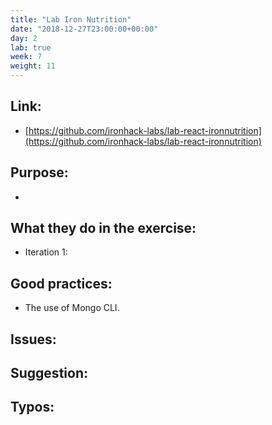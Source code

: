 ```yaml
---
title: "Lab Iron Nutrition"
date: "2018-12-27T23:00:00+00:00"
day: 2
lab: true
week: 7
weight: 11
---
```


## Link:
 - [https://github.com/ironhack-labs/lab-react-ironnutrition](https://github.com/ironhack-labs/lab-react-ironnutrition)

## Purpose:
 - 

## What they do in the exercise:
 - Iteration 1:

## Good practices:
 - The use of Mongo CLI.
 
## Issues:

## Suggestion:

## Typos:
